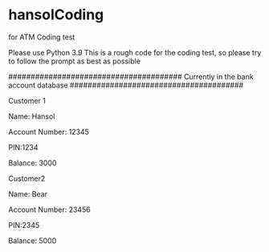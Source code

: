 # hansolCoding
for ATM Coding test

Please use Python 3.9
This is a rough code for the coding test, so please try to follow the prompt as best as possible

#######################################
Currently in the bank account database
#######################################

Customer 1

Name: Hansol

Account Number: 12345

PIN:1234

Balance: 3000

Customer2

Name: Bear

Account Number: 23456

PIN:2345

Balance: 5000


